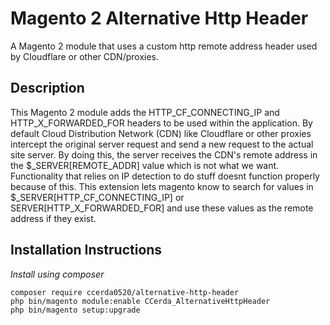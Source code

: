# Magento 2 Alternative Http Header
A Magento 2 module that uses a custom http remote address header used by Cloudflare or other CDN/proxies.

## Description
This Magento 2 module adds the HTTP_CF_CONNECTING_IP and HTTP_X_FORWARDED_FOR headers to be used within the application. 
By default Cloud Distribution Network (CDN) like Cloudflare or other proxies intercept the original server request and send
a new request to the actual site server. By doing this, the server receives the CDN's remote address in the $_SERVER[REMOTE_ADDR]
value which is not what we want. Functionality that relies on IP detection to do stuff doesnt function properly because 
of this. This extension lets magento know to search for values in $_SERVER[HTTP_CF_CONNECTING_IP] or 
SERVER[HTTP_X_FORWARDED_FOR] and use these values as the remote address if they exist.

## Installation Instructions
_Install using composer_
```$xslt
composer require ccerda0520/alternative-http-header
php bin/magento module:enable CCerda_AlternativeHttpHeader
php bin/magento setup:upgrade
```